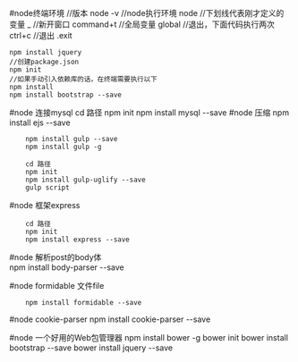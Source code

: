 #node终端环境
	//版本
	node -v 
	//node执行环境
	node
	//下划线代表刚才定义的变量
	_
	//新开窗口
	command+t
	//全局变量
	global
	//退出，下面代码执行两次
	ctrl+c
	//退出
	.exit
	
	
	npm install jquery
	//创建package.json
	npm init
	//如果手动引入依赖库的话，在终端需要执行以下
	npm install
	npm install bootstrap --save
#node 连接mysql
		cd 路径
		npm init
		npm install mysql --save
#node 压缩
		npm install ejs --save
		
		npm install gulp --save
		npm install gulp -g
		
		cd 路径
		npm init
		npm install gulp-uglify --save
		gulp script
#node 框架express

		cd 路径
		npm init
		npm install express --save

#node 解析post的body体		
		npm install body-parser --save

#node formidable 文件file
		
		npm install formidable --save
#node cookie-parser
		npm install cookie-parser --save
		
#node 一个好用的Web包管理器
		npm install bower -g
		bower init
		bower install bootstrap --save
		bower install jquery --save

